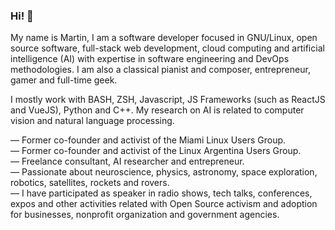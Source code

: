 ### Hi! 👋

My name is Martin, I am a software developer focused in GNU/Linux, open source software, full-stack web development, cloud computing and artificial intelligence (AI) with expertise in software engineering and DevOps methodologies. I am also a classical pianist and composer, entrepreneur, gamer and full-time geek.

I mostly work with BASH, ZSH, Javascript, JS Frameworks (such as ReactJS and VueJS), Python and C++. My research on AI is related to computer vision and natural language processing.

— Former co-founder and activist of the Miami Linux Users Group.<br>
— Former co-founder and activist of the Linux Argentina Users Group.<br>
— Freelance consultant, AI researcher and entrepreneur.<br>
— Passionate about neuroscience, physics, astronomy, space exploration, robotics, satellites, rockets and rovers.<br>
— I have participated as speaker in radio shows, tech talks, conferences, expos and other activities related with Open Source activism and adoption for businesses, nonprofit organization and government agencies. 
